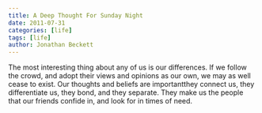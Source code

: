 ```yaml
---
title: A Deep Thought For Sunday Night
date: 2011-07-31
categories: [life]
tags: [life]
author: Jonathan Beckett
---
```


The most interesting thing about any of us is our differences. If we follow the crowd, and adopt their views and opinions as our own, we may as well cease to exist. Our thoughts and beliefs are importantthey connect us, they differentiate us, they bond, and they separate. They make us the people that our friends confide in, and look for in times of need.
